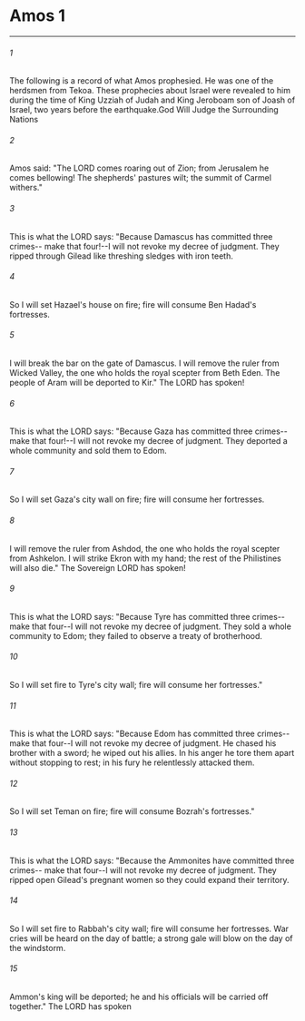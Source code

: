 # Amos 1
***



###### 1 
The following is a record of what Amos prophesied. He was one of the herdsmen from Tekoa. These prophecies about Israel were revealed to him during the time of King Uzziah of Judah and King Jeroboam son of Joash of Israel, two years before the earthquake.God Will Judge the Surrounding Nations 

###### 2 
Amos said: "The LORD comes roaring out of Zion; from Jerusalem he comes bellowing! The shepherds' pastures wilt; the summit of Carmel withers." 

###### 3 
This is what the LORD says: "Because Damascus has committed three crimes-- make that four!--I will not revoke my decree of judgment. They ripped through Gilead like threshing sledges with iron teeth. 

###### 4 
So I will set Hazael's house on fire; fire will consume Ben Hadad's fortresses. 

###### 5 
I will break the bar on the gate of Damascus. I will remove the ruler from Wicked Valley, the one who holds the royal scepter from Beth Eden. The people of Aram will be deported to Kir." The LORD has spoken! 

###### 6 
This is what the LORD says: "Because Gaza has committed three crimes-- make that four!--I will not revoke my decree of judgment. They deported a whole community and sold them to Edom. 

###### 7 
So I will set Gaza's city wall on fire; fire will consume her fortresses. 

###### 8 
I will remove the ruler from Ashdod, the one who holds the royal scepter from Ashkelon. I will strike Ekron with my hand; the rest of the Philistines will also die." The Sovereign LORD has spoken! 

###### 9 
This is what the LORD says: "Because Tyre has committed three crimes-- make that four--I will not revoke my decree of judgment. They sold a whole community to Edom; they failed to observe a treaty of brotherhood. 

###### 10 
So I will set fire to Tyre's city wall; fire will consume her fortresses." 

###### 11 
This is what the LORD says: "Because Edom has committed three crimes-- make that four--I will not revoke my decree of judgment. He chased his brother with a sword; he wiped out his allies. In his anger he tore them apart without stopping to rest; in his fury he relentlessly attacked them. 

###### 12 
So I will set Teman on fire; fire will consume Bozrah's fortresses." 

###### 13 
This is what the LORD says: "Because the Ammonites have committed three crimes-- make that four--I will not revoke my decree of judgment. They ripped open Gilead's pregnant women so they could expand their territory. 

###### 14 
So I will set fire to Rabbah's city wall; fire will consume her fortresses. War cries will be heard on the day of battle; a strong gale will blow on the day of the windstorm. 

###### 15 
Ammon's king will be deported; he and his officials will be carried off together." The LORD has spoken
